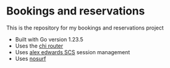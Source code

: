 # Bookings and reservations

This is the repository for my bookings and reservations project

- Built with Go version 1.23.5
- Uses the [chi router](https://github.com/go-chi/chi/v5)
- Uses [alex edwards SCS](https://github.com/alexedwards/scs/v2) session management
- Uses [nosurf](https://github.com/justinas/nosurf)